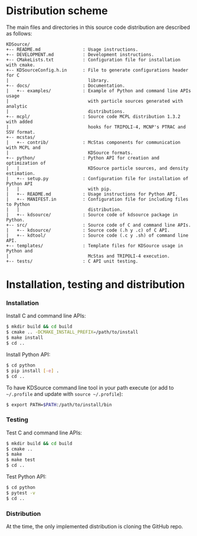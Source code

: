 # Distribution scheme

The main files and directories in this source code distribution are described  as follows:

```
KDSource/
+-- README.md                : Usage instructions.
+-- DEVELOPMENT.md           : Development instructions.
+-- CMakeLists.txt           : Configuration file for installation with cmake.
+-- KDSourceConfig.h.in      : File to generate configurations header for C
|                              library.
+-- docs/                    : Documentation.
|   +-- examples/            : Example of Python and command line APIs usage
|                              with particle sources generated with analytic
|                              distributions.
+-- mcpl/                    : Source code MCPL distribution 1.3.2 with added
|                              hooks for TRIPOLI-4, MCNP's PTRAC and SSV format.
+-- mcstas/                   
|   +-- contrib/             : McStas components for communication with MCPL and
|                              KDSource formats.
+-- python/                  : Python API for creation and optimization of
|   |                          KDSource particle sources, and density estimation.
|   +-- setup.py             : Configuration file for installation of Python API
|   |                          with pip.
|   +-- README.md            : Usage instructions for Python API.
|   +-- MANIFEST.in          : Configuration file for including files to Python
|   |                          distribution.
|   +-- kdsource/            : Source code of kdsource package in Python.
+-- src/                     : Source code of C and command line APIs.
|   +-- kdsource/            : Source code (.h y .c) of C API.
|   +-- kdtool/              : Source code (.c y .sh) of command line API.
+-- templates/               : Template files for KDSource usage in Python and
|                              McStas and TRIPOLI-4 execution.
+-- tests/                   : C API unit testing.
```

# Installation, testing and distribution

### Installation

Install C and command line APIs:
```bash
$ mkdir build && cd build
$ cmake .. -DCMAKE_INSTALL_PREFIX=/path/to/install
$ make install
$ cd ..
```
Install Python API:
```bash
$ cd python
$ pip install [-e] .
$ cd ..
```
To have KDSource command line tool in your path execute (or add to `~/.profile` and update with `source ~/.profile`):
```bash
$ export PATH=$PATH:/path/to/install/bin
```

### Testing

Test C and command line APIs:
```bash
$ mkdir build && cd build
$ cmake ..
$ make
$ make test
$ cd ..
```
Test Python API:
```bash
$ cd python
$ pytest -v
$ cd ..
```

### Distribution

At the time, the only implemented distribution is cloning the GitHub repo.